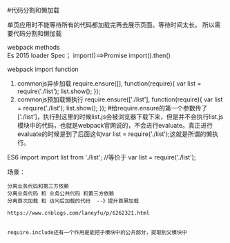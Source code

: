 #代码分割和懒加载

单页应用时不能等待所有的代码都加载完再去展示页面。等待时间太长。   所以需要代码分割和懒加载

webpack methods   
Es 2015 loader Spec；
    import()==>Promise
    import().then()


webpack import function
1. commonjs异步加载
require.ensure([], function(require){
    var list = require('./list');
    list.show();
});
2. commonjs预加载懒执行
require.ensure(['./list'], function(require){
    var list = require('./list');
    list.show();
});
#给require.ensure的第一个参数传了['./list']，执行到这里的时候list.js会被浏览器下载下来，但是并不会执行list.js模块中的代码，也就是webpack官网说的，不会进行evaluate。真正进行evaluate的时候是到了后面这句var list = require('./list');这就是所谓的懒执行。



ES6 import
import list from './list';
//等价于
var list = require('./list');


场景：

    分离业务代码和第三方依赖
    分离业务代码 和 业务公共代码 和第三方依赖
    分离首次加载 和 访问后加载的代码  --》提升首屏加载

    https://www.cnblogs.com/laneyfu/p/6262321.html


    require.include还有一个作用是能把子模块中的公共部分，提取到父模块中
